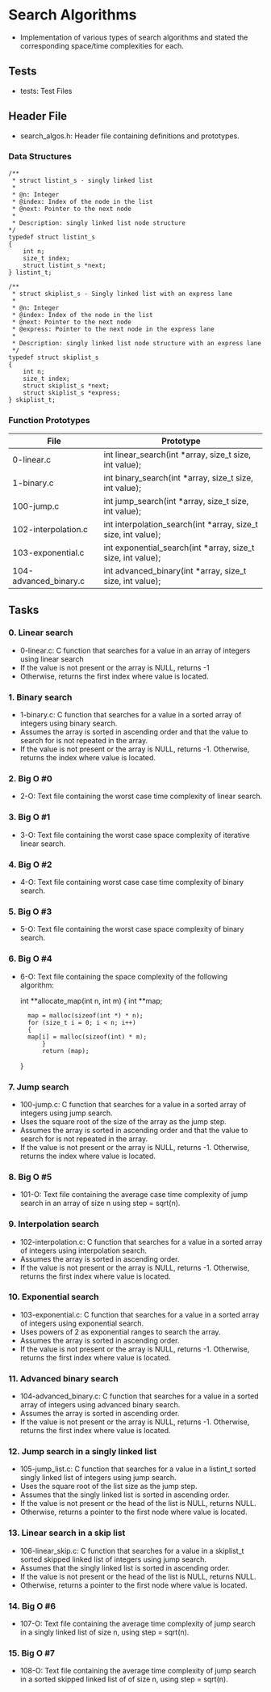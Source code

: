 # Search Algorithms
  + Implementation of various types of search algorithms and stated the corresponding space/time complexities for each.

## Tests
  + tests: Test Files

## Header File
  + search_algos.h: Header file containing definitions and prototypes.

### Data Structures

	/**
	 * struct listint_s - singly linked list
	 *
	 * @n: Integer
	 * @index: Index of the node in the list
	 * @next: Pointer to the next node
	 *
	 * Description: singly linked list node structure
	*/
	typedef struct listint_s
	{
	    int n;
	    size_t index;
	    struct listint_s *next;
	} listint_t;
	
	/**
	 * struct skiplist_s - Singly linked list with an express lane
	 *
	 * @n: Integer
	 * @index: Index of the node in the list
	 * @next: Pointer to the next node
	 * @express: Pointer to the next node in the express lane
	 *
	 * Description: singly linked list node structure with an express lane
	 */
	typedef struct skiplist_s
	{
	    int n;
	    size_t index;
	    struct skiplist_s *next;
	    struct skiplist_s *express;
	} skiplist_t;


### Function Prototypes

| File | Prototype |
|------|-----------|
| 0-linear.c | int linear_search(int *array, size_t size, int value); |
| 1-binary.c | int binary_search(int *array, size_t size, int value); |
| 100-jump.c | int jump_search(int *array, size_t size, int value); |
| 102-interpolation.c | int interpolation_search(int *array, size_t size, int value); |
| 103-exponential.c | int exponential_search(int *array, size_t size, int value); |
| 104-advanced_binary.c | int advanced_binary(int *array, size_t size, int value); |

## Tasks 

### 0. Linear search
+ 0-linear.c: C function that searches for a value in an array of integers using linear search
+ If the value is not present or the array is NULL, returns -1
+ Otherwise, returns the first index where value is located.

### 1. Binary search
+ 1-binary.c: C function that searches for a value in a sorted array of integers using binary search.
+ Assumes the array is sorted in ascending order and that the value to search for is not repeated in the array.
+ If the value is not present or the array is NULL, returns -1. Otherwise, returns the index where value is located.

### 2. Big O #0
+ 2-O: Text file containing the worst case time complexity of linear search.

### 3. Big O #1
+ 3-O: Text file containing the worst case space complexity of iterative linear search.

### 4. Big O #2
+ 4-O: Text file containing worst case case time complexity of binary search.

### 5. Big O #3
+ 5-O: Text file containing the worst case space complexity of binary search.

### 6. Big O #4
+ 6-O: Text file containing the space complexity of the following algorithm:
	
	int **allocate_map(int n, int m)
	{
	    int **map;
	
	    map = malloc(sizeof(int *) * n);
	    for (size_t i = 0; i < n; i++)
	    {
		map[i] = malloc(sizeof(int) * m);
			}
			return (map);
	}
	
### 7. Jump search
+ 100-jump.c: C function that searches for a value in a sorted array of integers using jump search.
+ Uses the square root of the size of the array as the jump step.
+ Assumes the array is sorted in ascending order and that the value to search for is not repeated in the array.
+ If the value is not present or the array is NULL, returns -1. Otherwise, returns the index where value is located.

### 8. Big O #5
+ 101-O: Text file containing the average case time complexity of jump search in an array of size n using step = sqrt(n).

### 9. Interpolation search
+ 102-interpolation.c: C function that searches for a value in a sorted array of integers using interpolation search.
+ Assumes the array is sorted in ascending order.
+ If the value is not present or the array is NULL, returns -1. Otherwise, returns the first index where value is located.

### 10. Exponential search
+ 103-exponential.c: C function that searches for a value in a sorted array of integers using exponential search.
+ Uses powers of 2 as exponential ranges to search the array.
+ Assumes the array is sorted in ascending order.
+ If the value is not present or the array is NULL, returns -1. Otherwise, returns the first index where value is located.

### 11. Advanced binary search
+ 104-advanced_binary.c: C function that searches for a value in a sorted array of integers using advanced binary search.
+ Assumes the array is sorted in ascending order.
+ If the value is not present or the array is NULL, returns -1. Otherwise, returns the first index where value is located.

### 12. Jump search in a singly linked list
+ 105-jump_list.c: C function that searches for a value in a listint_t sorted singly linked list of integers using jump search.
+ Uses the square root of the list size as the jump step.
+ Assumes that the singly linked list is sorted in ascending order.
+ If the value is not present or the head of the list is NULL, returns NULL.
+ Otherwise, returns a pointer to the first node where value is located.

### 13. Linear search in a skip list
+ 106-linear_skip.c: C function that searches for a value in a skiplist_t sorted skipped linked list of integers using jump search.
+ Assumes that the singly linked list is sorted in ascending order.
+ If the value is not present or the head of the list is NULL, returns NULL.
+ Otherwise, returns a pointer to the first node where value is located.

### 14. Big O #6
+ 107-O: Text file containing the average time complexity of jump search in a singly linked list of size n, using step = sqrt(n).

### 15. Big O #7
+ 108-O: Text file containing the average time complexity of jump search in a sorted skipped linked list of of size n, using step = sqrt(n).
